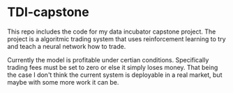 # TDI-capstone

This repo includes the code for my data incubator capstone project. The project is a algoritmic trading system that uses reinforcement learning to try and teach a neural network how to trade.

Currently the model is profitable under certian conditions. Specifically trading fees must be set to zero or else it simply loses money. That being the case I don't think the current system is deployable in a real market, but maybe with some more work it can be.
